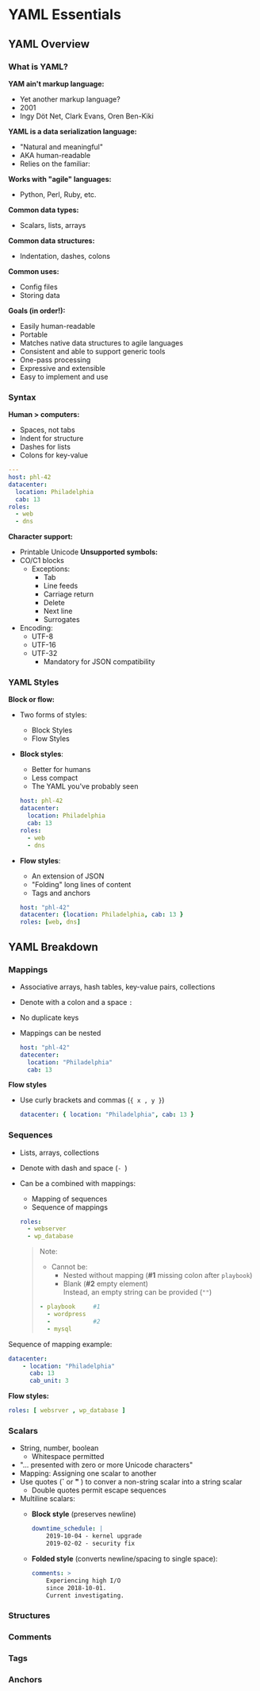 # YAML Essentials

## YAML Overview
### What is YAML?

**YAM ain't markup language:**
- Yet another markup language?
- 2001
- Ingy Döt Net, Clark Evans, Oren Ben-Kiki

**YAML is a data serialization language:**
- "Natural and meaningful"
- AKA human-readable
- Relies on the familiar:

**Works with "agile" languages:**
- Python, Perl, Ruby, etc.

**Common data types:**
- Scalars, lists, arrays

**Common data structures:**
- Indentation, dashes, colons

**Common uses:**
- Config files
- Storing data

**Goals (in order!):**
- Easily human-readable
- Portable
- Matches native data structures to agile languages
- Consistent and able to support generic tools
- One-pass processing
- Expressive and extensible
- Easy to implement and use

### Syntax

**Human > computers:**
- Spaces, not tabs
- Indent for structure
- Dashes for lists
- Colons for key-value

```yaml
---
host: phl-42
datacenter:
  location: Philadelphia
  cab: 13
roles:
  - web
  - dns
```

**Character support:**
- Printable Unicode
**Unsupported symbols:**
- CO/C1 blocks
    - Exceptions:
        - Tab
        - Line feeds
        - Carriage return
        - Delete
        - Next line
        - Surrogates
- Encoding:
    - UTF-8
    - UTF-16
    - UTF-32
        - Mandatory for JSON compatibility

### YAML Styles

**Block or flow:**
- Two forms of styles:
    - Block Styles
    - Flow Styles

- **Block styles**:
    - Better for humans
    - Less compact
    - The YAML you've probably seen

    ```yaml
    host: phl-42
    datacenter:
      location: Philadelphia
      cab: 13
    roles:
      - web
      - dns
    ```

- **Flow styles**:
    - An extension of JSON
    - "Folding" long lines of content
    - Tags and anchors

    ```yaml
    host: "phl-42"
    datacenter: {location: Philadelphia, cab: 13 }
    roles: [web, dns]
    ```

## YAML Breakdown
### Mappings

- Associative arrays, hash tables, key-value pairs, collections
- Denote with a colon and a space `: `
- No duplicate keys
- Mappings can be nested

    ```yaml
    host: "phl-42"
    datecenter:
      location: "Philadelphia"
      cab: 13
    ```

**Flow styles**
- Use curly brackets and commas (`{ x , y }`)

    ```yaml
    datacenter: { location: "Philadelphia", cab: 13 }
    ```


### Sequences

- Lists, arrays, collections
- Denote with dash and space (`- `)
- Can be a combined with mappings:
    - Mapping of sequences
    - Sequence of mappings

    ```yaml
    roles:
      - webserver
      - wp_database
    ```
    >Note:
    > - Cannot be:
    >   - Nested without mapping (**#1** missing colon after `playbook`)
    >   - Blank (**#2** empty element)<br>
    >     Instead, an empty string can be provided (`""`)
    >```yaml
    >- playbook     #1
    >   - wordpress
    >   -            #2
    >   - mysql
    >```

Sequence of mapping example:

```yaml
datacenter:
    - location: "Philadelphia"
      cab: 13
      cab_unit: 3 
```

**Flow styles:**
```yaml
roles: [ websrver , wp_database ]
```

### Scalars
- String, number, boolean
    - Whitespace permitted
- "... presented with zero or more Unicode characters"
- Mapping: Assigning one scalar to another
- Use quotes (**`** or **"** ) to conver a non-string scalar into a string scalar
    - Double quotes permit escape sequences
- Multiline scalars:
    - **Block style** (preserves newline)

        ```yaml
        downtime_schedule: |
            2019-10-04 - kernel upgrade
            2019-02-02 - security fix
        ```

    - **Folded style** (converts newline/spacing to single space):

        ```yaml
        comments: >
            Experiencing high I/O
            since 2018-10-01.
            Current investigating.
        ```

### Structures



### Comments



### Tags



### Anchors


